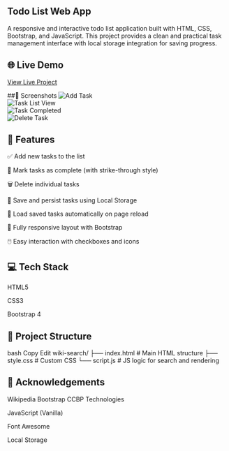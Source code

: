 ## Todo List Web App
A responsive and interactive todo list application built with HTML, CSS, Bootstrap, and JavaScript. This project provides a clean and practical task management interface with local storage integration for saving progress.

## 🌐 Live Demo
[View Live Project](https://drive.google.com/file/d/1C1Cwtr7Fh7faU9cCSrnytsKTmEY9cUwy/view?usp=drive_link)

##📸 Screenshots
![Add Task](https://res.cloudinary.com/dwrt0nczc/image/upload/v1754480364/Screenshot_2025-08-06_170631_favdiu.png)  
![Task List View](https://res.cloudinary.com/dwrt0nczc/image/upload/v1754480365/Screenshot_2025-08-06_170706_g39d5c.png)  
![Task Completed](https://res.cloudinary.com/dwrt0nczc/image/upload/v1754480365/Screenshot_2025-08-06_170732_dp5tak.png)  
![Delete Task](https://res.cloudinary.com/dwrt0nczc/image/upload/v1754481281/Screenshot_2025-08-06_172343_nxda2h.png)

## 📁 Features
✅ Add new tasks to the list

📝 Mark tasks as complete (with strike-through style)

🗑️ Delete individual tasks

💾 Save and persist tasks using Local Storage

🔁 Load saved tasks automatically on page reload

📱 Fully responsive layout with Bootstrap

🖱️ Easy interaction with checkboxes and icons

## 💻 Tech Stack
HTML5

CSS3

Bootstrap 4

## 📂 Project Structure
bash
Copy
Edit
wiki-search/
├── index.html       # Main HTML structure
├── style.css        # Custom CSS
└── script.js        # JS logic for search and rendering

## 🙏 Acknowledgements

Wikipedia
Bootstrap
CCBP Technologies


JavaScript (Vanilla)

Font Awesome

Local Storage
